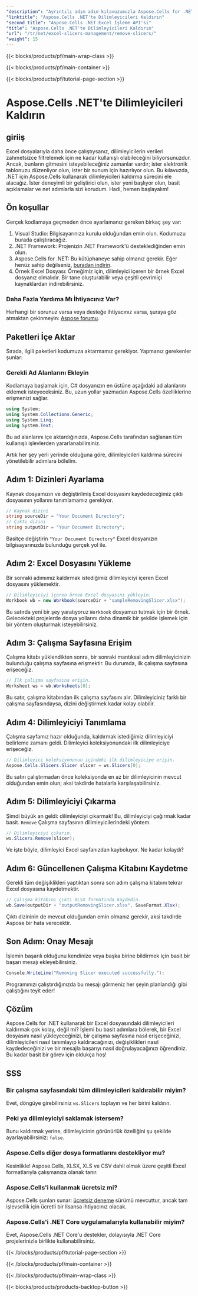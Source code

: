 ```yaml
---
"description": "Ayrıntılı adım adım kılavuzumuzla Aspose.Cells for .NET'i kullanarak Excel dosyalarından dilimleyicileri nasıl kolayca kaldıracağınızı öğrenin."
"linktitle": "Aspose.Cells .NET'te Dilimleyicileri Kaldırın"
"second_title": "Aspose.Cells .NET Excel İşleme API'si"
"title": "Aspose.Cells .NET'te Dilimleyicileri Kaldırın"
"url": "/tr/net/excel-slicers-management/remove-slicers/"
"weight": 15
---
```


{{< blocks/products/pf/main-wrap-class >}}

{{< blocks/products/pf/main-container >}}

{{< blocks/products/pf/tutorial-page-section >}}

# Aspose.Cells .NET'te Dilimleyicileri Kaldırın

## giriiş
Excel dosyalarıyla daha önce çalıştıysanız, dilimleyicilerin verileri zahmetsizce filtrelemek için ne kadar kullanışlı olabileceğini biliyorsunuzdur. Ancak, bunların gitmesini isteyebileceğiniz zamanlar vardır; ister elektronik tablonuzu düzenliyor olun, ister bir sunum için hazırlıyor olun. Bu kılavuzda, .NET için Aspose.Cells kullanarak dilimleyicileri kaldırma sürecini ele alacağız. İster deneyimli bir geliştirici olun, ister yeni başlıyor olun, basit açıklamalar ve net adımlarla sizi korudum. Hadi, hemen başlayalım!
## Ön koşullar
Gerçek kodlamaya geçmeden önce ayarlamanız gereken birkaç şey var:
1. Visual Studio: Bilgisayarınıza kurulu olduğundan emin olun. Kodumuzu burada çalıştıracağız.
2. .NET Framework: Projenizin .NET Framework'ü desteklediğinden emin olun.
3. Aspose.Cells for .NET: Bu kütüphaneye sahip olmanız gerekir. Eğer henüz sahip değilseniz, [buradan indirin](https://releases.aspose.com/cells/net/).
4. Örnek Excel Dosyası: Örneğimiz için, dilimleyici içeren bir örnek Excel dosyanız olmalıdır. Bir tane oluşturabilir veya çeşitli çevrimiçi kaynaklardan indirebilirsiniz.
### Daha Fazla Yardıma Mı İhtiyacınız Var?
Herhangi bir sorunuz varsa veya desteğe ihtiyacınız varsa, şuraya göz atmaktan çekinmeyin: [Aspose forumu](https://forum.aspose.com/c/cells/9).
## Paketleri İçe Aktar
Sırada, ilgili paketleri kodumuza aktarmamız gerekiyor. Yapmanız gerekenler şunlar:
### Gerekli Ad Alanlarını Ekleyin
Kodlamaya başlamak için, C# dosyanızın en üstüne aşağıdaki ad alanlarını eklemek isteyeceksiniz. Bu, uzun yollar yazmadan Aspose.Cells özelliklerine erişmenizi sağlar.
```csharp
using System;
using System.Collections.Generic;
using System.Linq;
using System.Text;
```
Bu ad alanlarını içe aktardığınızda, Aspose.Cells tarafından sağlanan tüm kullanışlı işlevlerden yararlanabilirsiniz.

Artık her şey yerli yerinde olduğuna göre, dilimleyicileri kaldırma sürecini yönetilebilir adımlara bölelim.
## Adım 1: Dizinleri Ayarlama
Kaynak dosyamızın ve değiştirilmiş Excel dosyasını kaydedeceğimiz çıktı dosyasının yollarını tanımlamamız gerekiyor.
```csharp
// Kaynak dizini
string sourceDir = "Your Document Directory";
// Çıktı dizini
string outputDir = "Your Document Directory";
```
Basitçe değiştirin `"Your Document Directory"` Excel dosyanızın bilgisayarınızda bulunduğu gerçek yol ile.
## Adım 2: Excel Dosyasını Yükleme
Bir sonraki adımımız kaldırmak istediğimiz dilimleyiciyi içeren Excel dosyasını yüklemektir.
```csharp
// Dilimleyiciyi içeren örnek Excel dosyasını yükleyin.
Workbook wb = new Workbook(sourceDir + "sampleRemovingSlicer.xlsx");
```
Bu satırda yeni bir şey yaratıyoruz `Workbook` dosyamızı tutmak için bir örnek. Gelecekteki projelerde dosya yollarını daha dinamik bir şekilde işlemek için bir yöntem oluşturmak isteyebilirsiniz.
## Adım 3: Çalışma Sayfasına Erişim
Çalışma kitabı yüklendikten sonra, bir sonraki mantıksal adım dilimleyicinizin bulunduğu çalışma sayfasına erişmektir. Bu durumda, ilk çalışma sayfasına erişeceğiz.
```csharp
// İlk çalışma sayfasına erişin.
Worksheet ws = wb.Worksheets[0];
```
Bu satır, çalışma kitabından ilk çalışma sayfasını alır. Dilimleyiciniz farklı bir çalışma sayfasındaysa, dizini değiştirmek kadar kolay olabilir.
## Adım 4: Dilimleyiciyi Tanımlama
Çalışma sayfamız hazır olduğunda, kaldırmak istediğimiz dilimleyiciyi belirleme zamanı geldi. Dilimleyici koleksiyonundaki ilk dilimleyiciye erişeceğiz.
```csharp
// Dilimleyici koleksiyonunun içindeki ilk dilimleyiciye erişin.
Aspose.Cells.Slicers.Slicer slicer = ws.Slicers[0];
```
Bu satırı çalıştırmadan önce koleksiyonda en az bir dilimleyicinin mevcut olduğundan emin olun; aksi takdirde hatalarla karşılaşabilirsiniz.
## Adım 5: Dilimleyiciyi Çıkarma
Şimdi büyük an geldi: dilimleyiciyi çıkarmak! Bu, dilimleyiciyi çağırmak kadar basit. `Remove` Çalışma sayfasının dilimleyicilerindeki yöntem.
```csharp
// Dilimleyiciyi çıkarın.
ws.Slicers.Remove(slicer);
```
Ve işte böyle, dilimleyici Excel sayfanızdan kayboluyor. Ne kadar kolaydı?
## Adım 6: Güncellenen Çalışma Kitabını Kaydetme
Gerekli tüm değişiklikleri yaptıktan sonra son adım çalışma kitabını tekrar Excel dosyasına kaydetmektir.
```csharp
// Çalışma kitabını çıktı XLSX formatında kaydedin.
wb.Save(outputDir + "outputRemovingSlicer.xlsx", SaveFormat.Xlsx);
```
Çıktı dizininin de mevcut olduğundan emin olmanız gerekir, aksi takdirde Aspose bir hata verecektir. 
## Son Adım: Onay Mesajı
İşlemin başarılı olduğunu kendinize veya başka birine bildirmek için basit bir başarı mesajı ekleyebilirsiniz.
```csharp
Console.WriteLine("Removing Slicer executed successfully.");
```
Programınızı çalıştırdığınızda bu mesajı görmeniz her şeyin planlandığı gibi çalıştığını teyit eder!
## Çözüm
Aspose.Cells for .NET kullanarak bir Excel dosyasındaki dilimleyicileri kaldırmak çok kolay, değil mi? İşlemi bu basit adımlara bölerek, bir Excel dosyasını nasıl yükleyeceğinizi, bir çalışma sayfasına nasıl erişeceğinizi, dilimleyicileri nasıl tanımlayıp kaldıracağınızı, değişiklikleri nasıl kaydedeceğinizi ve bir mesajla başarıyı nasıl doğrulayacağınızı öğrendiniz. Bu kadar basit bir görev için oldukça hoş!
## SSS
### Bir çalışma sayfasındaki tüm dilimleyicileri kaldırabilir miyim?
Evet, döngüye girebilirsiniz `ws.Slicers` toplayın ve her birini kaldırın.
### Peki ya dilimleyiciyi saklamak istersem?
Bunu kaldırmak yerine, dilimleyicinin görünürlük özelliğini şu şekilde ayarlayabilirsiniz: `false`.
### Aspose.Cells diğer dosya formatlarını destekliyor mu?
Kesinlikle! Aspose.Cells, XLSX, XLS ve CSV dahil olmak üzere çeşitli Excel formatlarıyla çalışmanıza olanak tanır.
### Aspose.Cells'i kullanmak ücretsiz mi?
Aspose.Cells şunları sunar: [ücretsiz deneme](https://releases.aspose.com/) sürümü mevcuttur, ancak tam işlevsellik için ücretli bir lisansa ihtiyacınız olacak.
### Aspose.Cells'i .NET Core uygulamalarıyla kullanabilir miyim?
Evet, Aspose.Cells .NET Core'u destekler, dolayısıyla .NET Core projelerinizle birlikte kullanabilirsiniz.

{{< /blocks/products/pf/tutorial-page-section >}}

{{< /blocks/products/pf/main-container >}}

{{< /blocks/products/pf/main-wrap-class >}}

{{< blocks/products/products-backtop-button >}}